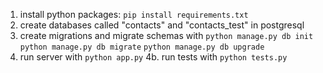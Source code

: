 1. install python packages:
  `pip install requirements.txt`
2. create databases called "contacts" and "contacts_test" in postgresql
3. create migrations and migrate schemas with 
  `python manage.py db init`
  `python manage.py db migrate`
  `python manage.py db upgrade`
4. run server with 
  `python app.py`
4b. run tests with 
  `python tests.py`

